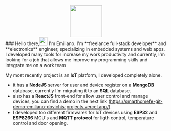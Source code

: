 <div align="center"><img src="https://github.com/Mo-Alsehli/Mo-Alsehli/assets/98949843/7b841857-16fb-422d-9297-be42e3eaf3a9" height = 100px  /></div>
### Hello there,<img src="https://media.giphy.com/media/hvRJCLFzcasrR4ia7z/giphy.gif" width="25px"> I'm Emiliano.
I'm **freelance full-stack developer** and **electronics** engineer, specializing in embedded systems and web apps.
I developed many tools for increase my work productivity and currently, I'm looking for a job that allows me improve my programming skills and integrate me on a work team

My most recently project is an **IoT** platform, I developed completely alone.
- it has a **NodeJS** server for user and device register on a **MongoDB** database, currently I'm migrating it to an **SQL** database.
- also has a **ReactJS** front-end for allow user control and manage devices, you can find a demo in the next link (https://smarthomefe-git-demo-emiliano-dovichis-projects.vercel.app/).
- I developed too different firmwares for IoT devices using **ESP32** and **ESP8266** MCU's and **MQTT protocol** for ligth control, temperature control and door opening.
<!--
**Ing-ed/Ing-ed** is a ✨ _special_ ✨ repository because its `README.md` (this file) appears on your GitHub profile.

Here are some ideas to get you started:

- 🔭 I’m currently working on ...
- 🌱 I’m currently learning ...
- 👯 I’m looking to collaborate on ...
- 🤔 I’m looking for help with ...
- 💬 Ask me about ...
- 📫 How to reach me: ...
- 😄 Pronouns: ...
- ⚡ Fun fact: ...
-->
